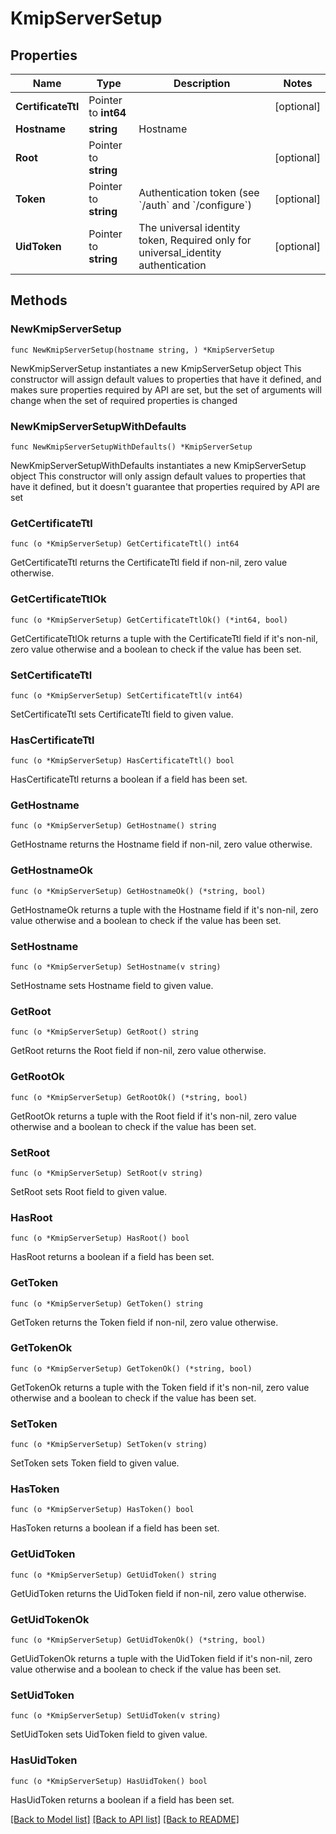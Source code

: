 # KmipServerSetup

## Properties

Name | Type | Description | Notes
------------ | ------------- | ------------- | -------------
**CertificateTtl** | Pointer to **int64** |  | [optional] 
**Hostname** | **string** | Hostname | 
**Root** | Pointer to **string** |  | [optional] 
**Token** | Pointer to **string** | Authentication token (see &#x60;/auth&#x60; and &#x60;/configure&#x60;) | [optional] 
**UidToken** | Pointer to **string** | The universal identity token, Required only for universal_identity authentication | [optional] 

## Methods

### NewKmipServerSetup

`func NewKmipServerSetup(hostname string, ) *KmipServerSetup`

NewKmipServerSetup instantiates a new KmipServerSetup object
This constructor will assign default values to properties that have it defined,
and makes sure properties required by API are set, but the set of arguments
will change when the set of required properties is changed

### NewKmipServerSetupWithDefaults

`func NewKmipServerSetupWithDefaults() *KmipServerSetup`

NewKmipServerSetupWithDefaults instantiates a new KmipServerSetup object
This constructor will only assign default values to properties that have it defined,
but it doesn't guarantee that properties required by API are set

### GetCertificateTtl

`func (o *KmipServerSetup) GetCertificateTtl() int64`

GetCertificateTtl returns the CertificateTtl field if non-nil, zero value otherwise.

### GetCertificateTtlOk

`func (o *KmipServerSetup) GetCertificateTtlOk() (*int64, bool)`

GetCertificateTtlOk returns a tuple with the CertificateTtl field if it's non-nil, zero value otherwise
and a boolean to check if the value has been set.

### SetCertificateTtl

`func (o *KmipServerSetup) SetCertificateTtl(v int64)`

SetCertificateTtl sets CertificateTtl field to given value.

### HasCertificateTtl

`func (o *KmipServerSetup) HasCertificateTtl() bool`

HasCertificateTtl returns a boolean if a field has been set.

### GetHostname

`func (o *KmipServerSetup) GetHostname() string`

GetHostname returns the Hostname field if non-nil, zero value otherwise.

### GetHostnameOk

`func (o *KmipServerSetup) GetHostnameOk() (*string, bool)`

GetHostnameOk returns a tuple with the Hostname field if it's non-nil, zero value otherwise
and a boolean to check if the value has been set.

### SetHostname

`func (o *KmipServerSetup) SetHostname(v string)`

SetHostname sets Hostname field to given value.


### GetRoot

`func (o *KmipServerSetup) GetRoot() string`

GetRoot returns the Root field if non-nil, zero value otherwise.

### GetRootOk

`func (o *KmipServerSetup) GetRootOk() (*string, bool)`

GetRootOk returns a tuple with the Root field if it's non-nil, zero value otherwise
and a boolean to check if the value has been set.

### SetRoot

`func (o *KmipServerSetup) SetRoot(v string)`

SetRoot sets Root field to given value.

### HasRoot

`func (o *KmipServerSetup) HasRoot() bool`

HasRoot returns a boolean if a field has been set.

### GetToken

`func (o *KmipServerSetup) GetToken() string`

GetToken returns the Token field if non-nil, zero value otherwise.

### GetTokenOk

`func (o *KmipServerSetup) GetTokenOk() (*string, bool)`

GetTokenOk returns a tuple with the Token field if it's non-nil, zero value otherwise
and a boolean to check if the value has been set.

### SetToken

`func (o *KmipServerSetup) SetToken(v string)`

SetToken sets Token field to given value.

### HasToken

`func (o *KmipServerSetup) HasToken() bool`

HasToken returns a boolean if a field has been set.

### GetUidToken

`func (o *KmipServerSetup) GetUidToken() string`

GetUidToken returns the UidToken field if non-nil, zero value otherwise.

### GetUidTokenOk

`func (o *KmipServerSetup) GetUidTokenOk() (*string, bool)`

GetUidTokenOk returns a tuple with the UidToken field if it's non-nil, zero value otherwise
and a boolean to check if the value has been set.

### SetUidToken

`func (o *KmipServerSetup) SetUidToken(v string)`

SetUidToken sets UidToken field to given value.

### HasUidToken

`func (o *KmipServerSetup) HasUidToken() bool`

HasUidToken returns a boolean if a field has been set.


[[Back to Model list]](../README.md#documentation-for-models) [[Back to API list]](../README.md#documentation-for-api-endpoints) [[Back to README]](../README.md)


